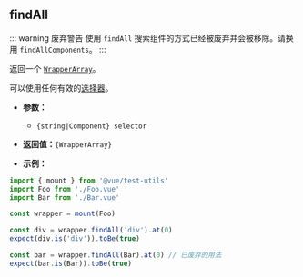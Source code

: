 ## findAll

::: warning 废弃警告
使用 `findAll` 搜索组件的方式已经被废弃并会被移除。请换用 `findAllComponents`。
:::

返回一个 [`WrapperArray`](../wrapper-array/)。

可以使用任何有效的[选择器](../selectors.md)。

- **参数：**

  - `{string|Component} selector`

- **返回值：**`{WrapperArray}`

- **示例：**

```js
import { mount } from '@vue/test-utils'
import Foo from './Foo.vue'
import Bar from './Bar.vue'

const wrapper = mount(Foo)

const div = wrapper.findAll('div').at(0)
expect(div.is('div')).toBe(true)

const bar = wrapper.findAll(Bar).at(0) // 已废弃的用法
expect(bar.is(Bar)).toBe(true)
```

